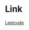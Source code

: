 # Link

[Leetcode](https://leetcode.com/problems/find-minimum-in-rotated-sorted-array/description/)

